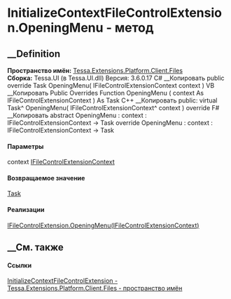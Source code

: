 # InitializeContextFileControlExtension.OpeningMenu - метод
##  __Definition
 **Пространство имён:**
[Tessa.Extensions.Platform.Client.Files](N_Tessa_Extensions_Platform_Client_Files.htm)  
 **Сборка:** Tessa.UI (в Tessa.UI.dll) Версия: 3.6.0.17
C# __Копировать
     public override Task OpeningMenu(
    	IFileControlExtensionContext context
    )
VB __Копировать
     Public Overrides Function OpeningMenu ( 
    	context As IFileControlExtensionContext
    ) As Task
C++ __Копировать
     public:
    virtual Task^ OpeningMenu(
    	IFileControlExtensionContext^ context
    ) override
F# __Копировать
     abstract OpeningMenu : 
            context : IFileControlExtensionContext -> Task 
    override OpeningMenu : 
            context : IFileControlExtensionContext -> Task 
#### Параметры
context
[IFileControlExtensionContext](T_Tessa_UI_Files_IFileControlExtensionContext.htm)
#### Возвращаемое значение
[Task](https://learn.microsoft.com/dotnet/api/system.threading.tasks.task)
#### Реализации
[IFileControlExtension.OpeningMenu(IFileControlExtensionContext)](M_Tessa_UI_Files_IFileControlExtension_OpeningMenu.htm)  
##  __См. также
#### Ссылки
[InitializeContextFileControlExtension -
](T_Tessa_Extensions_Platform_Client_Files_InitializeContextFileControlExtension.htm)
[Tessa.Extensions.Platform.Client.Files - пространство
имён](N_Tessa_Extensions_Platform_Client_Files.htm)

